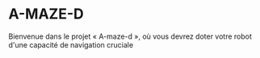 # A-MAZE-D
Bienvenue dans le projet « A-maze-d », où vous devrez doter votre robot d'une capacité de navigation cruciale
